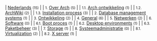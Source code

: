 | [Nederlands](/index.php/Category:Nederlands "Category:Nederlands") <small>(15)</small> |
| <small>1.</small> [Over Arch](/index.php/Category:About_Arch_(Nederlands) "Category:About Arch (Nederlands)") <small>(5)</small> |
| <small>1.1.</small> [Arch ontwikkeling](/index.php/Category:Arch_development_(Nederlands) "Category:Arch development (Nederlands)") <small>(1)</small> |
| <small>1.2.</small> [ArchWiki](/index.php/Category:ArchWiki_(Nederlands) "Category:ArchWiki (Nederlands)") <small>(2)</small> |
| <small>1.3.</small> [Installation process](/index.php/Category:Installation_process_(Nederlands) "Category:Installation process (Nederlands)") <small>(3)</small> |
| <small>2.</small> [Database management systems](/index.php/Category:Database_management_systems_(Nederlands) "Category:Database management systems (Nederlands)") <small>(1)</small> |
| <small>3.</small> [Ontwikkeling](/index.php/Category:Development_(Nederlands) "Category:Development (Nederlands)") <small>(2)</small> |
| <small>4.</small> [General](/index.php/Category:General_(Nederlands) "Category:General (Nederlands)") <small>(6)</small> |
| <small>5.</small> [Netwerken](/index.php/Category:Networking_(Nederlands) "Category:Networking (Nederlands)") <small>(2)</small> |
| <small>6.</small> [Software](/index.php/Category:Software_(Nederlands) "Category:Software (Nederlands)") <small>(0)</small> |
| <small>6.1.</small> [Boot proces](/index.php/Category:Boot_process_(Nederlands) "Category:Boot process (Nederlands)") <small>(1)</small> |
| <small>6.2.</small> [Desktop environments](/index.php/Category:Desktop_environments_(Nederlands) "Category:Desktop environments (Nederlands)") <small>(1)</small> |
| <small>6.3.</small> [Paketbeheer](/index.php/Category:Package_management_(Nederlands) "Category:Package management (Nederlands)") <small>(3)</small> |
| <small>7.</small> [Storage](/index.php/Category:Storage_(Nederlands) "Category:Storage (Nederlands)") <small>(1)</small> |
| <small>8.</small> [Systeemadministratie](/index.php/Category:System_administration_(Nederlands) "Category:System administration (Nederlands)") <small>(0)</small> |
| <small>8.1.</small> [Virtualization](/index.php/Category:Virtualization_(Nederlands) "Category:Virtualization (Nederlands)") <small>(2)</small> |
| <small>8.2.</small> [X server](/index.php/Category:X_server_(Nederlands) "Category:X server (Nederlands)") <small>(1)</small> |
